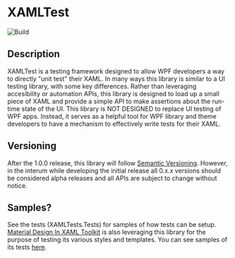 # XAMLTest
![Build](https://github.com/Keboo/XAMLTest/workflows/.NET%20Core/badge.svg)

## Description
XAMLTest is a testing framework designed to allow WPF developers a way to directly "unit test" their XAML. In many ways this library is similar to a UI testing library, with some key differences. Rather than leveraging accesibility or automation APIs, this library is designed to load up a small piece of XAML and provide a simple API to make assertions about the run-time state of the UI. This library is NOT DESIGNED to replace UI testing of WPF apps. Instead, it serves as a helpful tool for WPF library and theme developers to have a mechanism to effectively write tests for their XAML.

## Versioning
After the 1.0.0 release, this library will follow [Semantic Versioning](https://semver.org/). However, in the interum while developing the initial release all 0.x.x versions should be considered alpha releases and all APIs are subject to change without notice.

## Samples?
See the tests (XAMLTests.Tests) for samples of how tests can be setup. [Material Design In XAML Toolkit](https://github.com/MaterialDesignInXAML/MaterialDesignInXamlToolkit) is also leveraging this library for the purpose of testing its various styles and templates. You can see samples of its tests [here](https://github.com/MaterialDesignInXAML/MaterialDesignInXamlToolkit/tree/master/MaterialDesignThemes.UITests).